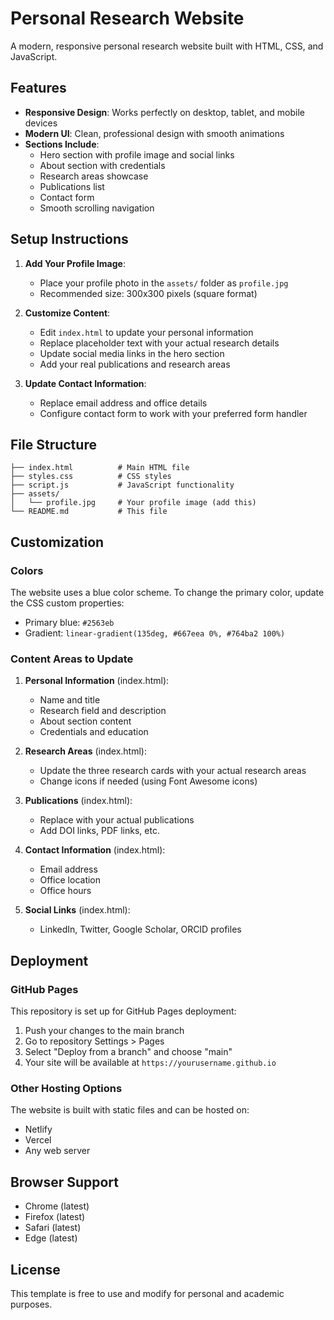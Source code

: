 # Personal Research Website

A modern, responsive personal research website built with HTML, CSS, and JavaScript.

## Features

- **Responsive Design**: Works perfectly on desktop, tablet, and mobile devices
- **Modern UI**: Clean, professional design with smooth animations
- **Sections Include**:
  - Hero section with profile image and social links
  - About section with credentials
  - Research areas showcase
  - Publications list
  - Contact form
  - Smooth scrolling navigation

## Setup Instructions

1. **Add Your Profile Image**:
   - Place your profile photo in the `assets/` folder as `profile.jpg`
   - Recommended size: 300x300 pixels (square format)

2. **Customize Content**:
   - Edit `index.html` to update your personal information
   - Replace placeholder text with your actual research details
   - Update social media links in the hero section
   - Add your real publications and research areas

3. **Update Contact Information**:
   - Replace email address and office details
   - Configure contact form to work with your preferred form handler

## File Structure

```
├── index.html          # Main HTML file
├── styles.css          # CSS styles
├── script.js           # JavaScript functionality
├── assets/
│   └── profile.jpg     # Your profile image (add this)
└── README.md           # This file
```

## Customization

### Colors
The website uses a blue color scheme. To change the primary color, update the CSS custom properties:
- Primary blue: `#2563eb`
- Gradient: `linear-gradient(135deg, #667eea 0%, #764ba2 100%)`

### Content Areas to Update

1. **Personal Information** (index.html):
   - Name and title
   - Research field and description
   - About section content
   - Credentials and education

2. **Research Areas** (index.html):
   - Update the three research cards with your actual research areas
   - Change icons if needed (using Font Awesome icons)

3. **Publications** (index.html):
   - Replace with your actual publications
   - Add DOI links, PDF links, etc.

4. **Contact Information** (index.html):
   - Email address
   - Office location
   - Office hours

5. **Social Links** (index.html):
   - LinkedIn, Twitter, Google Scholar, ORCID profiles

## Deployment

### GitHub Pages
This repository is set up for GitHub Pages deployment:
1. Push your changes to the main branch
2. Go to repository Settings > Pages
3. Select "Deploy from a branch" and choose "main"
4. Your site will be available at `https://yourusername.github.io`

### Other Hosting Options
The website is built with static files and can be hosted on:
- Netlify
- Vercel
- Any web server

## Browser Support

- Chrome (latest)
- Firefox (latest)
- Safari (latest)
- Edge (latest)

## License

This template is free to use and modify for personal and academic purposes.
